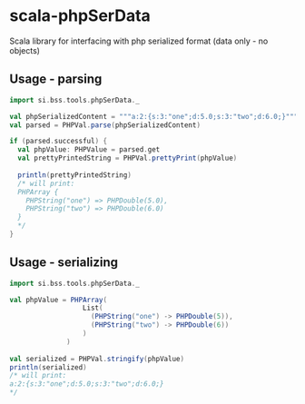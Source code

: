 scala-phpSerData
================

Scala library for interfacing with php serialized format (data only - no objects)


## Usage - parsing
```scala
import si.bss.tools.phpSerData._

val phpSerializedContent = """a:2:{s:3:"one";d:5.0;s:3:"two";d:6.0;}"""
val parsed = PHPVal.parse(phpSerializedContent)

if (parsed.successful) {
  val phpValue: PHPValue = parsed.get
  val prettyPrintedString = PHPVal.prettyPrint(phpValue)
  
  println(prettyPrintedString)
  /* will print:
  PHPArray {
    PHPString("one") => PHPDouble(5.0),
    PHPString("two") => PHPDouble(6.0)
  }
  */
}
```

## Usage - serializing
```scala
import si.bss.tools.phpSerData._

val phpValue = PHPArray(
                  List(
                    (PHPString("one") -> PHPDouble(5)), 
                    (PHPString("two") -> PHPDouble(6)) 
                  )
              )
              
val serialized = PHPVal.stringify(phpValue)
println(serialized)
/* will print:
a:2:{s:3:"one";d:5.0;s:3:"two";d:6.0;}
*/
```
